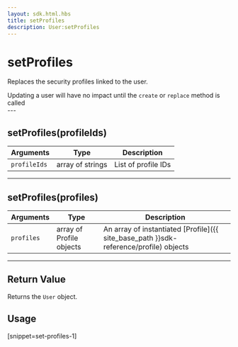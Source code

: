 ```yaml
---
layout: sdk.html.hbs
title: setProfiles
description: User:setProfiles
---
```

  

# setProfiles
Replaces the security profiles linked to the user.

<div class="alert alert-info">
Updating a user will have no impact until the <code>create</code> or <code>replace</code> method is called
</div>
---

## setProfiles(profileIds)
| Arguments | Type | Description |
|---------------|---------|----------------------------------------|
| ``profileIds`` | array of strings | List of profile IDs |

---

## setProfiles(profiles)

| Arguments | Type | Description |
|---------------|---------|----------------------------------------|
| ``profiles`` | array of Profile objects | An array of instantiated [Profile]({{ site_base_path }}sdk-reference/profile) objects |

---

## Return Value

Returns the `User` object.

## Usage

[snippet=set-profiles-1]
